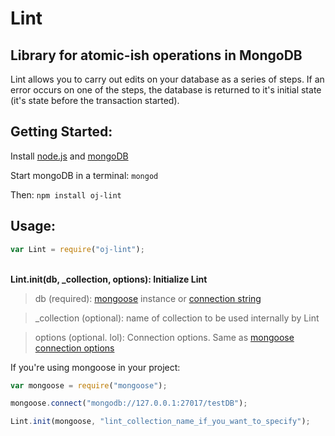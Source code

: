 # Lint
## Library for atomic-ish operations in MongoDB

Lint allows you to carry out edits on your database as a series of steps. If an error occurs on one of the steps, the database is returned to it's initial state (it's state before the transaction started). 

## Getting Started:

Install [node.js](https://nodejs.org) and [mongoDB](https://www.mongodb.com/download-center)

Start mongoDB in a terminal: ```mongod```

Then:
```npm install oj-lint```

## Usage:
```javascript
var Lint = require("oj-lint");
```
<br><b>Lint.init(db, _collection, options): Initialize Lint</b>
> db (required): [mongoose](https://github.com/Automattic/mongoose) instance or [connection string](https://docs.mongodb.com/manual/reference/connection-string/)

> _collection (optional): name of collection to be used internally by Lint

> options (optional. lol): Connection options. Same as [mongoose connection options](http://mongoosejs.com/docs/connections.html#options)

If you're using mongoose in your project:

```javascript
var mongoose = require("mongoose");

mongoose.connect("mongodb://127.0.0.1:27017/testDB");

Lint.init(mongoose, "lint_collection_name_if_you_want_to_specify");
```

